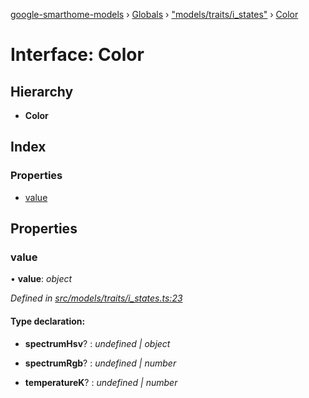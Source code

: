 [google-smarthome-models](../README.md) › [Globals](../globals.md) › ["models/traits/i_states"](../modules/_models_traits_i_states_.md) › [Color](_models_traits_i_states_.color.md)

# Interface: Color

## Hierarchy

* **Color**

## Index

### Properties

* [value](_models_traits_i_states_.color.md#value)

## Properties

###  value

• **value**: *object*

*Defined in [src/models/traits/i_states.ts:23](https://github.com/galactic1969/google-smarthome-models/blob/633871f/src/models/traits/i_states.ts#L23)*

#### Type declaration:

* **spectrumHsv**? : *undefined | object*

* **spectrumRgb**? : *undefined | number*

* **temperatureK**? : *undefined | number*
